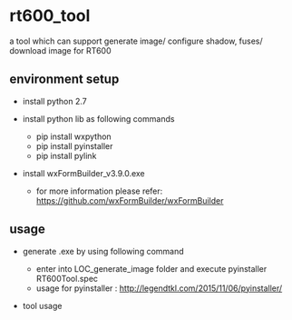 # rt600_tool
a tool which can support generate image/ configure shadow, fuses/ download image for RT600


## environment setup
- install python 2.7 
- install python lib as following commands 
  - pip install wxpython
  - pip install pyinstaller
  - pip install pylink

- install wxFormBuilder_v3.9.0.exe
  - for more information please refer: https://github.com/wxFormBuilder/wxFormBuilder
  
## usage
- generate .exe by using following command  
  - enter into LOC_generate_image folder and execute pyinstaller RT600Tool.spec
  - usage for pyinstaller : http://legendtkl.com/2015/11/06/pyinstaller/
  
- tool usage

  
  
